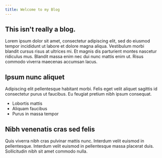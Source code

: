 ```yaml
---
title: Welcome to my Blog
---
```


## This isn't really a blog.

Lorem ipsum dolor sit amet, consectetur adipiscing elit, sed do eiusmod tempor incididunt ut labore et dolore magna aliqua. Vestibulum morbi blandit cursus risus at ultrices mi. Et magnis dis parturient montes nascetur ridiculus mus. Blandit massa enim nec dui nunc mattis enim ut. Risus commodo viverra maecenas accumsan lacus.

## Ipsum nunc aliquet

Adipiscing elit pellentesque habitant morbi. Felis eget velit aliquet sagittis id consectetur purus ut faucibus. Eu feugiat pretium nibh ipsum consequat. 

- Lobortis mattis
- Aliquam faucibus
- Purus in massa tempor

## Nibh venenatis cras sed felis

Quis viverra nibh cras pulvinar mattis nunc. Interdum velit euismod in pellentesque. Interdum velit euismod in pellentesque massa placerat duis. Sollicitudin nibh sit amet commodo nulla. 

